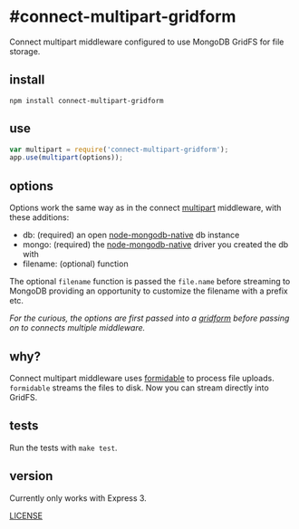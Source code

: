 #connect-multipart-gridform
============================

Connect multipart middleware configured to use MongoDB GridFS for file storage.

## install

```
npm install connect-multipart-gridform
```

## use

```js
var multipart = require('connect-multipart-gridform');
app.use(multipart(options));
```

## options

Options work the same way as in the connect [multipart]() middleware, with these additions:

  - db: (required) an open [node-mongodb-native](https://github.com/mongodb/node-mongodb-native) db instance
  - mongo: (required) the [node-mongodb-native](https://github.com/mongodb/node-mongodb-native) driver you created the db with
  - filename: (optional) function

The optional `filename` function is passed the `file.name` before streaming to MongoDB providing an opportunity to customize the filename with a prefix etc.

_For the curious, the options are first passed into a [gridform](https://github.com/aheckmann/gridform) before passing on to connects multiple middleware._

## why?

Connect multipart middleware uses [formidable](https://github.com/felixge/node-formidable) to process file uploads. `formidable` streams the files to disk. Now you can stream directly into GridFS.

## tests

Run the tests with `make test`.

## version

Currently only works with Express 3.

[LICENSE](https://github.com/aheckmann/connect-multipart-gridform/blob/master/LICENSE)

